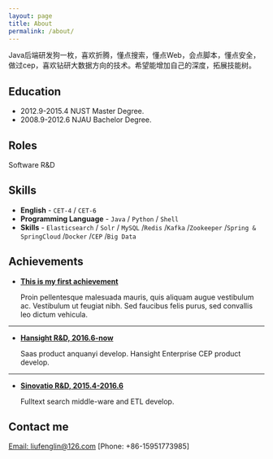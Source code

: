```yaml
---
layout: page
title: About
permalink: /about/
---
```


Java后端研发狗一枚，喜欢折腾，懂点搜索，懂点Web，会点脚本，懂点安全，做过cep，喜欢钻研大数据方向的技术。希望能增加自己的深度，拓展技能树。

## Education

*  2012.9-2015.4 NUST Master Degree.
*  2008.9-2012.6 NJAU Bachelor Degree.

## Roles

Software R&D

## Skills

* **English** - `CET-4` / `CET-6`
* **Programming Language** - `Java` / `Python` / `Shell`
* **Skills** - `Elasticsearch` / `Solr` / `MySQL` /`Redis` /`Kafka` /`Zookeeper` /`Spring & SpringCloud` /`Docker` /`CEP` /`Big Data`
    
## Achievements


* [**This is my first achievement**](#) 
   
   Proin pellentesque malesuada mauris, quis aliquam augue vestibulum ac. Vestibulum ut feugiat nibh. Sed faucibus felis purus, sed convallis leo dictum vehicula.

***

* [**Hansight R&D, 2016.6-now**](#) 

    Saas product anquanyi develop.
    Hansight Enterprise CEP product develop.

***

* [**Sinovatio R&D, 2015.4-2016.6**](#) 

   Fulltext search middle-ware and ETL develop.


## Contact me

[Email: liufenglin@126.com](mailto:liufenglin@126.com)
[Phone: +86-15951773985]
